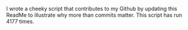 I wrote a cheeky script that contributes to my Github by updating this ReadMe to illustrate why more than commits matter. This script has run 4177 times.